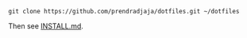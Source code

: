     git clone https://github.com/prendradjaja/dotfiles.git ~/dotfiles

Then see [INSTALL.md][0].

[0]: INSTALL.md
